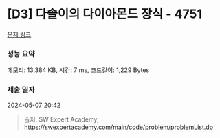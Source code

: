 # [D3] 다솔이의 다이아몬드 장식 - 4751 

[문제 링크](https://swexpertacademy.com/main/code/problem/problemDetail.do?contestProbId=AWSNw5jKzwMDFAUr) 

### 성능 요약

메모리: 13,384 KB, 시간: 7 ms, 코드길이: 1,229 Bytes

### 제출 일자

2024-05-07 20:42



> 출처: SW Expert Academy, https://swexpertacademy.com/main/code/problem/problemList.do